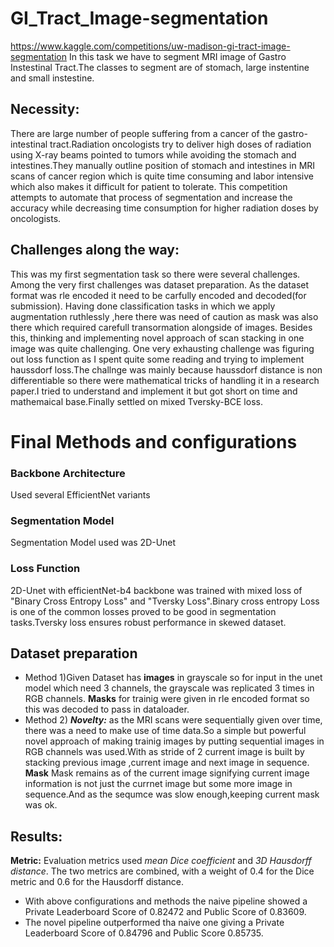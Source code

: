 # GI_Tract_Image-segmentation
https://www.kaggle.com/competitions/uw-madison-gi-tract-image-segmentation
In this task we have to segment MRI image of Gastro Instestinal Tract.The classes to segment are of stomach, large instentine and small instestine.
## Necessity:
There are large number of people suffering from a cancer of the gastro-intestinal tract.Radiation oncologists try to deliver high doses of radiation using X-ray beams pointed to tumors while avoiding the stomach and intestines.They manually outline  position of stomach and intestines in MRI scans of cancer region which is quite time consuming and labor intensive which also makes it difficult for patient to tolerate.
This competition attempts to automate that process of segmentation and increase the accuracy while decreasing time consumption for higher radiation doses by oncologists.
## Challenges along the way:
This was my first segmentation task so there were several challenges. Among the very first challenges was dataset preparation. As the dataset format was rle encoded it need to be carfully encoded and decoded(for submission).
Having done classification tasks in which we apply augmentation ruthlessly ,here there was need of caution as mask was also there which required carefull transormation alongside of images.
Besides this, thinking and implementing novel approach of scan stacking in one image was quite challenging.
One very exhausting challenge was figuring out loss function as I spent quite some reading and trying to implement haussdorf loss.The challnge was mainly because haussdorf distance is non differentiable so there were mathematical tricks of handling it in a research paper.I tried to understand and implement it but got short on time and mathemaical base.Finally settled on mixed Tversky-BCE loss.

# Final Methods and configurations
### Backbone Architecture
Used several EfficientNet variants 

### Segmentation Model
Segmentation Model used was 2D-Unet

### Loss Function
2D-Unet with efficientNet-b4 backbone was trained with mixed loss of "Binary Cross Entropy Loss" and "Tversky Loss".Binary cross entropy Loss is one of the common losses proved to be good in segmentation tasks.Tversky loss ensures robust performance in skewed dataset.

## Dataset preparation
* Method 1)Given Dataset has **images** in grayscale so for input in the unet model which need 3 channels, the grayscale was replicated 3 times in RGB channels.
**Masks** for trainig were given in rle encoded format so this was decoded to pass in dataloader.
* Method 2) ***Novelty:*** as the MRI scans were sequentially given over time, there was a need to make use of time data.So a simple but powerful novel approach of making trainig images by putting sequential images in RGB channels was used.With as stride of 2 current image is built by stacking previous image ,current image and next image in sequence.
**Mask** Mask remains as of the current image signifying current image information is not just the currnet image but some more image in sequence.And as the sequmce was slow enough,keeping current mask was ok.

## Results:
**Metric:** Evaluation metrics used *mean Dice coefficient* and *3D Hausdorff distance*. The two metrics are combined, with a weight of 0.4 for the Dice metric and 0.6 for the Hausdorff distance.
* With above configurations and methods the naive pipeline showed a Private Leaderboard Score of 0.82472 and Public Score of 0.83609.
* The novel pipeline outperformed tha naive one giving a Private Leaderboard Score of 0.84796 and Public Score 0.85735.

